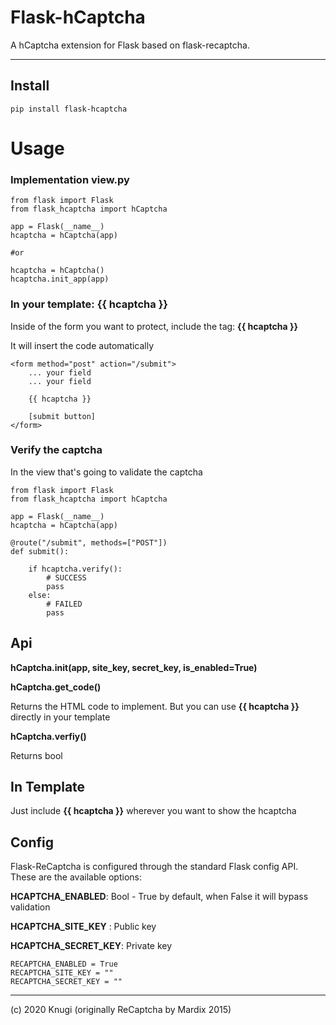 # Flask-hCaptcha

A hCaptcha extension for Flask based on flask-recaptcha.

---

## Install

    pip install flask-hcaptcha

# Usage

### Implementation view.py

    from flask import Flask
    from flask_hcaptcha import hCaptcha

    app = Flask(__name__)
    hcaptcha = hCaptcha(app)
    
    #or 
    
    hcaptcha = hCaptcha()
    hcaptcha.init_app(app)
    

### In your template: **{{ hcaptcha }}**

Inside of the form you want to protect, include the tag: **{{ hcaptcha }}**

It will insert the code automatically


    <form method="post" action="/submit">
        ... your field
        ... your field

        {{ hcaptcha }}

        [submit button]
    </form>


### Verify the captcha

In the view that's going to validate the captcha

    from flask import Flask
    from flask_hcaptcha import hCaptcha

    app = Flask(__name__)
    hcaptcha = hCaptcha(app)

    @route("/submit", methods=["POST"])
    def submit():

        if hcaptcha.verify():
            # SUCCESS
            pass
        else:
            # FAILED
            pass


## Api

**hCaptcha.__init__(app, site_key, secret_key, is_enabled=True)**

**hCaptcha.get_code()**

Returns the HTML code to implement. But you can use
**{{ hcaptcha }}** directly in your template

**hCaptcha.verfiy()**

Returns bool

## In Template

Just include **{{ hcaptcha }}** wherever you want to show the hcaptcha


## Config

Flask-ReCaptcha is configured through the standard Flask config API.
These are the available options:

**HCAPTCHA_ENABLED**: Bool - True by default, when False it will bypass validation

**HCAPTCHA_SITE_KEY** : Public key

**HCAPTCHA_SECRET_KEY**: Private key

    RECAPTCHA_ENABLED = True
    RECAPTCHA_SITE_KEY = ""
    RECAPTCHA_SECRET_KEY = ""

---

(c) 2020 Knugi (originally ReCaptcha by Mardix 2015)

